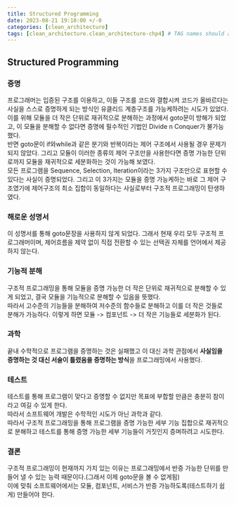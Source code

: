 ```yaml
---
title: Structured Programming
date: 2023-08-21 19:10:00 +/-0
categories: [clean_architecture]
tags: [clean_architecture.clean_architecture-chp4] # TAG names should always be lowercase
---
```


## Structured Programming

### 증명

프로그래머는 입증된 구조를 이용하고, 이들 구조를 코드와 결합시켜 코드가 올바르다는 사실을 스스로 증명하게 되는 방식인 유클리드 계층구조를 가능케하려는 시도가 있었다.  
이를 위해 모듈을 더 작은 단위로 재귀적으로 분해하는 과정에서 goto문이 방해가 되었고, 이 모듈을 분해할 수 없다면 증명에 필수적인 기법인 Divide n Conquer가 불가능했다.  
반면 goto문이 if와while과 같은 분기와 반복이라는 제어 구조에서 사용될 경우 문제가 되지 않았다. 그리고 모듈이 이러한 종류의 제어 구조만을 사용한다면 증명 가능한 단위로까지 모듈을 재귀적으로 세분화하는 것이 가능해 보였다.  
모든 프로그램을 Sequence, Selection, Iteration이라는 3가지 구조만으로 표현할 수 있다는 사실이 증명되었다. 그리고 이 3가지는 모듈을 증명 가능케하는 바로 그 제어 구조였기에 제어구조의 최소 집합이 동일하다는 사실로부터 구조적 프로그래밍이 탄생하였다.

### 해로운 성명서

이 성명서를 통해 goto문장을 사용하지 않게 되었다. 그래서 현재 우리 모두 구조적 프로그래머이며, 제어흐름을 제약 없이 직접 전환할 수 있는 선택권 자체를 언어에서 제공하지 않는다.

### 기능적 분해

구조적 프로그래밍을 통해 모듈을 증명 가능한 더 작은 단위로 재귀적으로 분해할 수 있게 되었고, 결국 모듈을 기능적으로 분해할 수 있음을 뜻했다.  
따라서 고수준의 기능들을 분해하여 저수준의 함수들로 분해하고 이를 더 작은 것들로 분해가 가능하다. 이렇게 하면 모듈 -> 컴포넌트 -> 더 작은 기능들로 세분화가 된다.

### 과학

끝내 수학적으로 프로그램을 증명하는 것은 실패했고 이 대신 과학 관점에서 **사실임을 증명하는 것 대신 서술이 틀렸음을 증명하는 방식**을 프로그래밍에서 사용했다.

### 테스트

테스트를 통해 프로그램이 맞다고 증명할 수 없지만 목표에 부합할 만큼은 충분히 참이라고 여길 수 있게 한다.  
따라서 소프트웨어 개발은 수학적인 시도가 아닌 과학과 같다.  
따라서 구조적 프로그래밍을 통해 프로그램을 증명 가능한 세부 기능 집합으로 재귀적으로 분해하고 테스트를 통해 증명 가능한 세부 기능들이 거짓인지 증며하려고 시도한다.

### 결론

구조적 프로그래밍이 현재까지 가치 있는 이유는 프로그래밍에서 반증 가능한 단위를 만들어 낼 수 있는 능력 때문이다.(그래서 이제 goto문을 볼 수 없게됨)  
이에 맞춰 소프트웨어에서는 모듈, 컴포넌트, 서비스가 반증 가능하도록(테스트하기 쉽게) 만들어야 한다.
